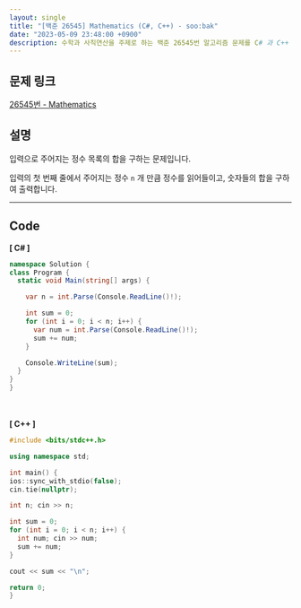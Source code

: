 ```yaml
---
layout: single
title: "[백준 26545] Mathematics (C#, C++) - soo:bak"
date: "2023-05-09 23:48:00 +0900"
description: 수학과 사칙연산을 주제로 하는 백준 26545번 알고리즘 문제를 C# 과 C++ 로 풀이 및 해설
---
```


## 문제 링크
  [26545번 - Mathematics](https://www.acmicpc.net/problem/26545)

## 설명
입력으로 주어지는 정수 목록의 합을 구하는 문제입니다. <br>

입력의 첫 번째 줄에서 주어지는 정수 `n` 개 만큼 정수를 읽어들이고, 숫자들의 합을 구하여 출력합니다. <br>

- - -

## Code
<b>[ C# ] </b>
<br>

  ```c#
namespace Solution {
  class Program {
    static void Main(string[] args) {

      var n = int.Parse(Console.ReadLine()!);

      int sum = 0;
      for (int i = 0; i < n; i++) {
        var num = int.Parse(Console.ReadLine()!);
        sum += num;
      }

      Console.WriteLine(sum);
    }
  }
}
  ```
<br><br>
<b>[ C++ ] </b>
<br>

  ```c++
#include <bits/stdc++.h>

using namespace std;

int main() {
  ios::sync_with_stdio(false);
  cin.tie(nullptr);

  int n; cin >> n;

  int sum = 0;
  for (int i = 0; i < n; i++) {
    int num; cin >> num;
    sum += num;
  }

  cout << sum << "\n";

  return 0;
}
  ```

